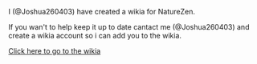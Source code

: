 I (@Joshua260403) have created a wikia for NatureZen.

If you wan't to help keep it up to date cantact me (@Joshua260403) and create a wikia account so i can add you to the wikia.

[Click here to go to the wikia](https://naturezen.wikia.com/wiki/NatureZen_Wiki)
